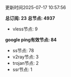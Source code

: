更新时间2025-07-17 10:57:56

**总订阅: 23**
**总节点: 4937**
- vless节点: 9

**google ping有效节点: 84**
- ss节点: 78
- v2ray节点: 3
- trojan节点: 2
- ssr节点: 1
